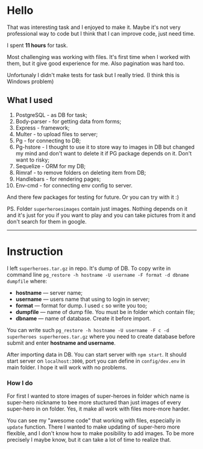 # Hello
That was interesting task and I enjoyed to make it. Maybe it's not very professional way to code but I think that I can improve code, just need time.

I spent **11 hours** for task.

Most challenging was working with files. It's first time when I worked with them, but it give good experience for me. Also pagination was hard too.

Unfortunaly I didn't make tests for task but I really tried. (I think this is Windows problem)

## What I used

1. PostgreSQL - as DB for task;
2. Body-parser - for getting data from forms;
3. Express - framework;
4. Multer - to upload files to server;
5. Pg - for connecting to DB;
6. Pg-hstore - I thought to use it to store way to images in DB but changed my mind and don't want to delete it if PG package depends on it. Don't want to risky;
7. Sequelize - ORM for my DB;
8. Rimraf - to remove folders on deleting item from DB;
9. Handlebars - for rendering pages;
10. Env-cmd - for connecting env config to server.

And there few packages for testing for future. Or you can try with it :)

PS. Folder `superheroesimages` contain just images. Nothing depends on it and it's just for you if you want to play and you can take pictures from it and don't search for them in google.

---
# Instruction
I left `superheroes.tar.gz` in repo. It's dump of DB. To copy write in command line `pg_restore -h hostname -U username -F format -d dbname dumpfile` where:
  * **hostname** — server name;
  * **username** — users name that using to login in server;
  * **format**  — format for dump. I used `c` so write you too;
  * **dumpfile** — name of dump file. You must be in folder which contain file;
  * **dbname** — name of database. Create it before import.

You can write such `pg_restore -h hostname -U username -F c -d superheroes superheroes.tar.gz` where you need to create database before submit and enter **hostname and username**.

After importing data in DB. You can start server with `npm start`. It should start server on `localhost:3000`, port you can define in `config/dev.env` in main folder. I hope it will work with no problems.

### How I do

For first I wanted to store images of super-heroes in folder which name is super-hero nickname to bee more stuctured than just images of every super-hero in on folder. Yes, it make all work with files more-more harder.

You can see my "awesome code" that working with files, especially in `update` function. There I wanted to make updating of super-hero more flexible, and I don't know how to make posibility to add images. To be more precisely I maybe know, but it can take a lot of time to realize that.